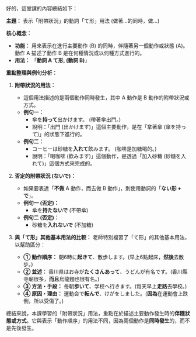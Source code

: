 </br>


好的，這堂課的內容總結如下：

**主題：** 表示「附帶狀況」的動詞「て形」用法 (做著...的同時，做...)

**核心概念：**
*   **功能：** 用來表示在進行主要動作 (B) 的同時，伴隨著另一個動作或狀態 (A)。動作 A 描述了動作 B 是在何種情況或以何種方式進行的。
*   **用法：** 「**動詞 A て形, (動詞 B)**」

**重點整理與例句分析：**

1.  **附帶狀況的用法：**
    *   這個用法描述的是兩個動作同時發生，其中 A 動作是 B 動作的附帶狀況或方式。
    *   **例句一：**
        *   傘を**持って**出かけます。 (帶著傘出門。)
        *   說明：「出門 (出かけます)」這個主要動作，是在「拿著傘 (傘を持って)」的狀態下進行的。
    *   **例句二：**
        *   コーヒーは砂糖を**入れて**飲みます。 (咖啡是加糖喝的。)
        *   說明：「喝咖啡 (飲みます)」這個動作，是透過「加入砂糖 (砂糖を入れて)」這個方式來完成的。

2.  **否定的附帶狀況 (ないで)：**
    *   如果要表達「**不做** A 動作，而去做 B 動作」，則使用動詞的「**ない形 + で**」。
    *   **例句一 (否定)：**
        *   傘を**持たないで** (不帶傘)
    *   **例句二 (否定)：**
        *   砂糖を**入れないで** (不加糖)

3.  **與「て形」其他基本用法的比較：**
    老師特別複習了「て形」的其他基本用法，以幫助區分：
    *   **① 動作順序：** 朝6時に**起きて**、散歩します。(早上6點起床，**然後**去散步。)
    *   **② 並述：** 香川県はお寺が**たくさんあって**、うどんが有名です。(香川縣寺廟很多，**而且**烏龍麵也很有名。)
    *   **③ 方法・手段：** 毎朝**歩いて**、学校へ行きます。(每天早上**走路**去學校。)
    *   **④ 原因・理由：** 運動会で**転んで**、けがをしました。(**因為**在運動會上跌倒，所以受傷了。)

總結來說，本課學習的「附帶狀況」用法，重點在於描述主要動作發生時的**伴隨狀態或方式**。它與表示「動作順序」的用法不同，因為兩個動作是**同時發生**的，而不是先後發生。
</br>
